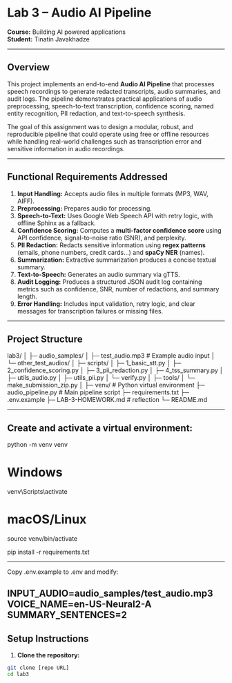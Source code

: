 # Lab 3 – Audio AI Pipeline

**Course:** Building AI powered applications  
**Student:** Tinatin Javakhadze

---

## Overview

This project implements an end-to-end **Audio AI Pipeline** that processes speech recordings to generate redacted transcripts, audio summaries, and audit logs. The pipeline demonstrates practical applications of audio preprocessing, speech-to-text transcription, confidence scoring, named entity recognition, PII redaction, and text-to-speech synthesis.

The goal of this assignment was to design a modular, robust, and reproducible pipeline that could operate using free or offline resources while handling real-world challenges such as transcription error and sensitive information in audio recordings.

---

## Functional Requirements Addressed

1. **Input Handling:** Accepts audio files in multiple formats (MP3, WAV, AIFF).
2. **Preprocessing:** Prepares audio for processing.
3. **Speech-to-Text:** Uses Google Web Speech API with retry logic, with offline Sphinx as a fallback.
4. **Confidence Scoring:** Computes a **multi-factor confidence score** using API confidence, signal-to-noise ratio (SNR), and perplexity.
5. **PII Redaction:** Redacts sensitive information using **regex patterns** (emails, phone numbers, credit cards...) and **spaCy NER** (names).
6. **Summarization:** Extractive summarization produces a concise textual summary.
7. **Text-to-Speech:** Generates an audio summary via gTTS.
8. **Audit Logging:** Produces a structured JSON audit log containing metrics such as confidence, SNR, number of redactions, and summary length.
9. **Error Handling:** Includes input validation, retry logic, and clear messages for transcription failures or missing files.

---

## Project Structure

lab3/
│
├─ audio_samples/
│   ├─ test_audio.mp3  # Example audio input
│   └─ other_test_audios/
│
├─ scripts/
│   ├─ 1_basic_stt.py
│   ├─ 2_confidence_scoring.py
│   ├─ 3_pii_redaction.py
│   ├─ 4_tss_summary.py
│   ├─ utils_audio.py
│   ├─ utils_pii.py
│   └─ verify.py
│
├─ tools/
│   └─ make_submission_zip.py
│
├─ venv/               # Python virtual environment
├─ audio_pipeline.py    # Main pipeline script
├─ requirements.txt
├─ .env.example
├─ LAB-3-HOMEWORK.md   # reflection
└─ README.md


---
## Create and activate a virtual environment:

python -m venv venv
# Windows
venv\Scripts\activate
# macOS/Linux
source venv/bin/activate


pip install -r requirements.txt

---

Copy .env.example to .env and modify:

INPUT_AUDIO=audio_samples/test_audio.mp3
VOICE_NAME=en-US-Neural2-A
SUMMARY_SENTENCES=2
---


## Setup Instructions

1. **Clone the repository:**

```bash
git clone [repo URL]
cd lab3




